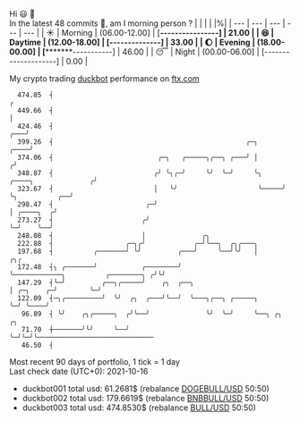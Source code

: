 Hi :smiley: :wave:  
In the latest 48 commits :bug:, am I morning person ? 
| | | | |%|
| --- | --- | --- | --- | --- |
| :sunny: | Morning | (06.00-12.00] | [****----------------] | 21.00 |
| :satisfied: | Daytime | (12.00-18.00] | [******--------------] | 33.00 |
| :moon: | Evening | (18.00-00.00] | [*********-----------] | 46.00 |
| :sleeping: | Night | (00.00-06.00] | [--------------------] | 0.00 |

My crypto trading [duckbot](https://github.com/jojoee/duckbot) performance on [ftx.com](https://ftx.com/#a=13144711)
```
  474.85  ┤                                                                                        ╭
  449.66  ┤                                                                                        │
  424.46  ┤                                                                                    ╭───╯
  399.26  ┤                                                ╭─╮                            ╭────╯
  374.06  ┤                          ╭─╮   ╭─────╮╭──╮ ╭───╯ │                           ╭╯
  348.87  ┤                         ╭╯ ╰╮╭─╯     ╰╯  ╰─╯     ╰╮     ╭────╮              ╭╯
  323.67  ┤                         │   ╰╯                    ╰─────╯    ╰╮          ╭──╯
  298.47  ┤                       ╭─╯                                     │ ╭────╮  ╭╯
  273.27  ┤                      ╭╯                                       ╰─╯    ╰──╯
  248.08  ┤                      │              ╭╮
  222.88  ┤                  ╭─╮╭╯            ╭─╯╰──╮  ╭╮╭───╮
  197.68  ┤          ╭───────╯ ╰╯         ╭───╯     ╰──╯╰╯   │                                   ╭╮╭
  172.48  ┤╮ ╭───────╯           ╭────────╯                  ╰────────────╮          ╭────────╮ ╭╯╰╯
  147.29  ┤╰─╯         ╭──╮╭─────╯    ╭╮  ╭──╮                            │ ╭─╮    ╭─╯        ╰─╯
  122.09  ┤─╮╭─────────╯  ╰╯  ╭╮  ╭───╯╰──╯  ╰───╮╭──╮ ╭─────╮            ╰─╯ ╰────╯
   96.89  ┤ ╰╯    ╭╮╭─────╮  ╭╯╰──╯              ╰╯  ╰─╯     ╰──╮ ╭╮ ╭╮
   71.70  ┼───────╯╰╯     ╰──╯                                  ╰─╯╰─╯╰─────────────────────────────
   46.50  ┤
```
Most recent 90 days of portfolio, 1 tick = 1 day<br />
Last check date (UTC+0): 2021-10-16
- duckbot001 total usd: 61.2681$ (rebalance [DOGEBULL/USD](https://ftx.com/trade/DOGEBULL/USD#a=13144711) 50:50)
- duckbot002 total usd: 179.6619$ (rebalance [BNBBULL/USD](https://ftx.com/trade/BNBBULL/USD#a=13144711) 50:50)
- duckbot003 total usd: 474.8530$ (rebalance [BULL/USD](https://ftx.com/trade/BULL/USD#a=13144711) 50:50)

